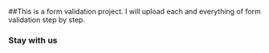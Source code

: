 ##This is a form validation project. I will upload each and everything of form validation step by step.
### Stay with us
